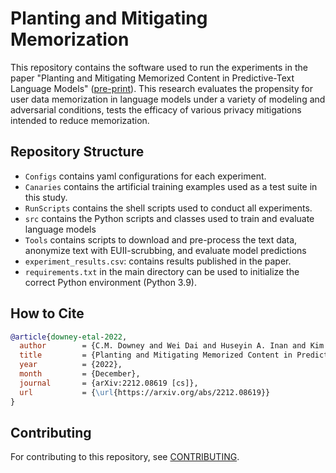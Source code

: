 # Planting and Mitigating Memorization

This repository contains the software used to run the experiments in the paper "Planting and Mitigating Memorized Content in Predictive-Text Language Models" ([pre-print](https://arxiv.org/pdf/2212.08619.pdf)). This research evaluates the propensity for user data memorization in language models under a variety of modeling and adversarial conditions, tests the efficacy of various privacy mitigations intended to reduce memorization.

## Repository Structure

- `Configs` contains yaml configurations for each experiment.
- `Canaries` contains the artificial training examples used as a test suite in this study.
- `RunScripts` contains the shell scripts used to conduct all experiments.
- `src` contains the Python scripts and classes used to train and evaluate language models
- `Tools` contains scripts to download and pre-process the text data, anonymize text with EUII-scrubbing, and evaluate model predictions
- `experiment_results.csv`: contains results published in the paper.
- `requirements.txt` in the main directory can be used to initialize the correct Python environment (Python 3.9).

## How to Cite

```bibtex
@article{downey-etal-2022,
  author        = {C.M. Downey and Wei Dai and Huseyin A. Inan and Kim Laine and Saurabh Naik and Tomasz Religa},
  title         = {Planting and Mitigating Memorized Content in Predictive-Text Language Models},
  year          = {2022},
  month         = {December},
  journal       = {arXiv:2212.08619 [cs]},
  url           = {\url{https://arxiv.org/abs/2212.08619}}
}
```

## Contributing

For contributing to this repository, see [CONTRIBUTING](CONTRIBUTING.md).
